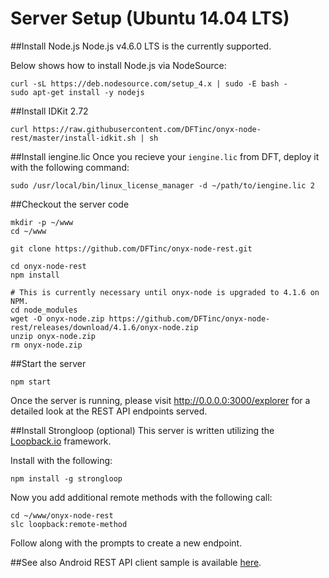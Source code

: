 # Server Setup (Ubuntu 14.04 LTS)

##Install Node.js
Node.js v4.6.0 LTS is the currently supported.

Below shows how to install Node.js via NodeSource:
```
curl -sL https://deb.nodesource.com/setup_4.x | sudo -E bash -
sudo apt-get install -y nodejs
```

##Install IDKit 2.72
```
curl https://raw.githubusercontent.com/DFTinc/onyx-node-rest/master/install-idkit.sh | sh
```

##Install iengine.lic
Once you recieve your `iengine.lic` from DFT, deploy it with the following command:
```
sudo /usr/local/bin/linux_license_manager -d ~/path/to/iengine.lic 2
```

##Checkout the server code
```
mkdir -p ~/www
cd ~/www

git clone https://github.com/DFTinc/onyx-node-rest.git

cd onyx-node-rest
npm install

# This is currently necessary until onyx-node is upgraded to 4.1.6 on NPM.
cd node_modules
wget -O onyx-node.zip https://github.com/DFTinc/onyx-node-rest/releases/download/4.1.6/onyx-node.zip
unzip onyx-node.zip
rm onyx-node.zip
```

##Start the server
```
npm start
```

Once the server is running, please visit http://0.0.0.0:3000/explorer for
a detailed look at the REST API endpoints served.

##Install Strongloop (optional)
This server is written utilizing the [Loopback.io](https://loopback.io/) framework.

Install with the following:
```
npm install -g strongloop
```

Now you add additional remote methods with the following call:
```
cd ~/www/onyx-node-rest
slc loopback:remote-method
```

Follow along with the prompts to create a new endpoint.

##See also
Android REST API client sample is available [here](https://github.com/DFTinc/onyx-demo-rest-client).
